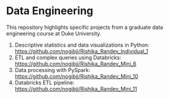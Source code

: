 # Data Engineering
This repository highlights specific projects from a graduate data engineering course at Duke University.

1. Descriptive statistics and data visualizations in Python: https://github.com/nogibjj/Rishika_Randev_Individual_1
2. ETL and complex queries using Databricks: https://github.com/nogibjj/Rishika_Randev_Mini_6
3. Data processing with PySpark: https://github.com/nogibjj/Rishika_Randev_Mini_10
4. Databricks ETL pipeline: https://github.com/nogibjj/Rishika_Randev_Mini_11
